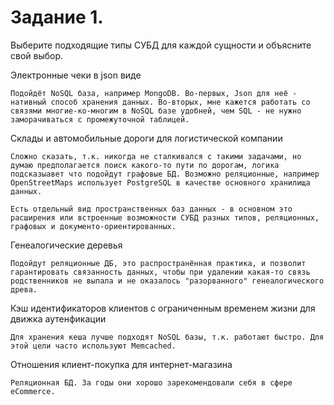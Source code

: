Задание 1.
==================

Выберите подходящие типы СУБД для каждой сущности и объясните свой выбор.

Электронные чеки в json виде

    Подойдёт NoSQL база, например MongoDB. Во-первых, Json для неё - нативный способ хранения данных. Во-вторых, мне кажется работать со связями многие-ко-многим в NoSQL базе удобней, чем SQL - не нужно заморачиваться с промежуточной таблицей.

Склады и автомобильные дороги для логистической компании

    Сложно сказать, т.к. никогда не сталкивался с такими задачами, но думаю предполагается поиск какого-то пути по дорогам, логика подсказыавет что подойдут графовые БД. Возможно реляционные, например OpenStreetMaps использует PostgreSQL в качестве основного хранилища данных.

    Есть отдельный вид пространственных баз данных - в основном это расширения или встроенные возможности СУБД разных типов, реляционных, графовых и документо-ориентированных.

Генеалогические деревья

    Подойдут реляционные ДБ, это распространённая практика, и позволит гарантировать связанность данных, чтобы при удалении какая-то связь родственников не выпала и не оказалось "разорванного" генеалогического древа.

Кэш идентификаторов клиентов с ограниченным временем жизни для движка аутенфикации

    Для хранения кеша лучше подходят NoSQL базы, т.к. работают быстро. Для этой цели часто используют Memcached.

Отношения клиент-покупка для интернет-магазина

    Реляционная БД. За годы они хорошо зарекомендовали себя в сфере eCommerce.

